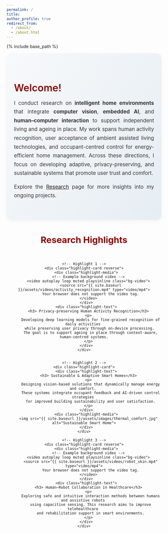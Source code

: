 ```yaml
---
permalink: /
title: 
author_profile: true
redirect_from: 
  - /about/
  - /about.html
---
```


{% include base_path %}

<!-- ====== Styling ====== -->
<style>
/* Intro Section */
.about-intro {
  background: linear-gradient(120deg, #f7f9fb, #e6edf3);
  padding: 3rem 1.5rem;
  text-align: justify;
  border-radius: 16px;
  box-shadow: 0 4px 12px rgba(0,0,0,0.05);
  margin-bottom: 3rem;
}
.about-intro h2 {
  color: #8b0000;
  font-size: 2rem;
  font-weight: 600;
  margin-bottom: 1rem;
}
.about-intro p {
  max-width: 800px;
  margin: 0 auto 1rem;
  font-size: 1.05rem;
  color: #333;
  line-height: 1.7;
}

/* Research Highlights */
.highlight-section {
  text-align: center;
}
.highlight-section h2 {
  color: #8b0000;
  font-size: 1.8rem;
  font-weight: 700;
  margin-bottom: 2.5rem;
}

.highlight-grid {
  display: flex;
  flex-direction: column;
  gap: 3rem;
}

/* Each highlight card */
.highlight-card {
  display: flex;
  align-items: center;
  justify-content: space-between;
  gap: 2rem;
  flex-wrap: wrap;
  background: #ffffff;
  border-radius: 16px;
  box-shadow: 0 6px 16px rgba(0,0,0,0.08);
  overflow: hidden;
  transition: transform 0.3s ease;
}
.highlight-card:hover {
  transform: translateY(-5px);
}

.highlight-card.reverse {
  flex-direction: row-reverse;
}

/* Text Section */
.highlight-text {
  flex: 1 1 45%;
  padding: 2rem;
  text-align: left;
}
.highlight-text h3 {
  color: #8b0000;
  margin-bottom: 1rem;
  font-size: 1.3rem;
}
.highlight-text p {
  color: #333;
  line-height: 1.7;
  font-size: 1rem;
}

/* Media Section */
.highlight-media {
  flex: 1 1 45%;
  position: relative;
  overflow: hidden;
  min-height: 250px;
  border-radius: 0 16px 16px 0;
}
.highlight-media img {
  width: 100%;
  height: 100%;
  object-fit: cover;
}
.bg-video {
  width: 100%;
  height: 100%;
  object-fit: cover;
}

/* Responsive */
@media (max-width: 900px) {
  .highlight-card, .highlight-card.reverse {
    flex-direction: column;
  }
  .highlight-text {
    text-align: center;
  }
  .highlight-media {
    border-radius: 0 0 16px 16px;
  }
}
</style>


<!-- ====== Intro Section ====== -->
<div class="about-intro">
  <div class="intro-content">
    <h2>Welcome!</h2>
    <p>
      I conduct research on <strong>intelligent home environments</strong> that integrate 
      <strong>computer vision</strong>, <strong>embedded AI</strong>, and 
      <strong>human–computer interaction</strong> to support independent living and ageing in place. 
      My work spans human activity recognition, user acceptance of ambient assisted living technologies, 
      and occupant-centred control for energy-efficient home management. 
      Across these directions, I focus on developing adaptive, privacy-preserving, and sustainable systems 
      that promote user trust and comfort.
    </p>
    <p>
      Explore the <a href="{{ site.baseurl }}/Research/">Research</a> page for more insights into my ongoing projects.
    </p>
  </div>
</div>


<!-- ====== Research Highlights Section ====== -->
<div class="highlight-section">
  <h2> Research Highlights</h2>
  <div class="highlight-grid">

    <!-- Highlight 1 -->
    <div class="highlight-card reverse">
      <div class="highlight-media">
        <!-- Example background video -->
        <video autoplay loop muted playsinline class="bg-video">
          <source src="{{ site.baseurl }}/assets/videos/activity_recognition.mp4" type="video/mp4">
          Your browser does not support the video tag.
        </video>
      </div>
      <div class="highlight-text">
        <h3> Privacy-preserving Human Activity Recognition</h3>
        <p>
          Developing deep learning models for fine-grained recognition of daily activities 
          while preserving user privacy through on-device processing. 
          The goal is to support ageing in place through context-aware, human-centred systems.
        </p>
      </div>
    </div>


    <!-- Highlight 2 -->
    <div class="highlight-card">
      <div class="highlight-text">
        <h3> Sustainable & Adaptive Smart Homes</h3>
        <p>
          Designing vision-based solutions that dynamically manage energy and comfort. 
          These systems integrate occupant feedback and AI-driven control strategies 
          for improved building sustainability and user satisfaction.
        </p>
      </div>
      <div class="highlight-media">
        <img src="{{ site.baseurl }}/assets/images/thermal_comfort.jpg" alt="Sustainable Smart Home">
      </div>
    </div>

    <!-- Highlight 3 -->
    <div class="highlight-card reverse">
      <div class="highlight-media">
        <!-- Example background video -->
        <video autoplay loop muted playsinline class="bg-video">
          <source src="{{ site.baseurl }}/assets/videos/robot_skin.mp4" type="video/mp4">
          Your browser does not support the video tag.
        </video>
      </div>
      <div class="highlight-text">
        <h3> Human–Robot Collaboration in Healthcare</h3>
        <p>
          Exploring safe and intuitive interaction methods between humans and assistive robots 
          using capacitive sensing. This research aims to improve telehealthcare 
          and rehabilitation support in smart environments.
        </p>
      </div>
    </div>

  </div>
</div>
